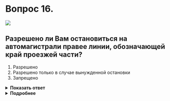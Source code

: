 # Вопрос 16.

![](https://s.drom.ru/i24227/pdd/tickets/2016/1542608600.jpg)

## Разрешено ли Вам остановиться на автомагистрали правее линии, обозначающей край проезжей части?

1. Разрешено
2. Разрешено только в случае вынужденной остановки
3. Запрещено

<details>
<summary><b>Показать ответ</b></summary>
Правильный ответ: 2
</details>
<details>
<summary><b>Подробнее</b></summary>
На автомагистрали запрещается остановка вне специально выделенных мест. Для вывода транспортного средства с проезжей части на предназначенную полосу в случае вынужденной остановки необходимо пересечь сплошную линию горизонтальной разметки, расположенную справа и обозначающую край проезжей части.
(«Горизонтальная разметка» 1.2, пункты 16.1, 16.2 ПДД)
</details>
